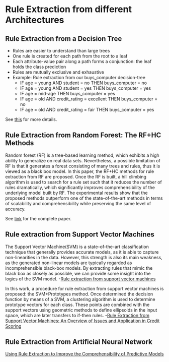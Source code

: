 # Rule Extraction from different Architectures

## Rule Extraction from a Decision Tree
- Rules are easier to understand than large trees
- One rule is created for each path from the root to a leaf
- Each attribute-value pair along a path forms a conjunction: the leaf holds the class prediction
- Rules are mutually exclusive and exhaustive
- Example: Rule extraction from our buys_computer decision-tree
  - IF age = young AND student = no THEN buys_computer = no
  - IF age = young AND student = yes THEN buys_computer = yes
  - IF age = mid-age THEN buys_computer = yes
  - IF age = old AND credit_rating = excellent THEN buys_computer = no
  - IF age = old AND credit_rating = fair THEN buys_computer = yes

See [this](http://slidewiki.org/slide/24191) for more details.

## Rule Extraction from Random Forest: The RF+HC Methods
Random forest (RF) is a tree-based learning method, which exhibits a high ability to generalize on real data sets. Nevertheless, a possible limitation of RF is that it generates a forest consisting of many trees and rules, thus it is viewed as a black box model. In this paper, the RF+HC methods for rule extraction from RF are proposed. Once the RF is built, a hill climbing algorithm is used to search for a rule set such that it reduces the number of rules dramatically, which significantly improves comprehensibility of the underlying model built by RF. The experimental results show that the proposed methods outperform one of the state-of-the-art methods in terms of scalability and comprehensibility while preserving the same level of accuracy.

See [link](https://www.researchgate.net/publication/272742180_Rule_Extraction_from_Random_Forest_the_RFHC_Methods) for the complete paper.

## Rule extraction from Support Vector Machines
 The Support Vector Machine(SVM) is a state-of-the-art classification technique that generally provides accurate models, as it is able to capture non-linearities in the data. However, this strength is also its main weakness, as the generated non-linear models are typically regarded as incomprehensible black-box models. By extracting rules that mimic the black box as closely as possible, we can provide some insight into the logics of the SVM model.
-[Rule extraction from support vector machines](https://pdfs.semanticscholar.org/1a12/9126a237c69cf110132f2742b55d82dae38f.pdf)

In this work, a procedure for rule extraction from support vector machines is proposed: the SVM+Prototypes method. Once determined the decision function by means of a SVM, a clustering algorithm is used to determine prototype vectors for each class. These points are combined with the support vectors using geometric methods to define ellipsoids in the input space, which are later transfers to if-then rules. 
-[Rule Extraction from Support Vector Machines: An Overview of Issues and Application in Credit Scoring](https://www.google.co.in/url?sa=t&rct=j&q=&esrc=s&source=web&cd=4&cad=rja&uact=8&ved=0ahUKEwibytHBi_PRAhVIurwKHcgHCyIQFggxMAM&url=http%3A%2F%2Fwww.springer.com%2Fcda%2Fcontent%2Fdocument%2Fcda_downloaddocument%2F9783540753896-c1.pdf%3FSGWID%3D0-0-45-470107-p173762623&usg=AFQjCNEsMgeIjrMOrcbznfxv8VdkuMj6lA&bvm=bv.146094739,d.dGc)



## Rule Extraction from Artificial Neural Network
[Using Rule Extraction to Improve the Comprehensibility of Predictive Models](https://poseidon01.ssrn.com/delivery.php?ID=963020092123085102015083126070016073033078047010022006094074113002102117011026113007006058039044111113028119004087124067013008071094078049013109122072093107071065055095089121099096127104073012122126103117086101098027093001090079126113030015090126&EXT=pdf)
